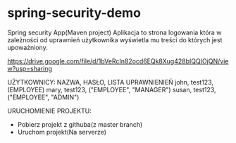 # spring-security-demo

Spring security App(Maven project)
Aplikacja to strona logowania która w zależności od uprawnień użytkownika wyświetla mu treści do których jest upoważniony.

https://drive.google.com/file/d/1bVeRcIn82ocd6EQk8Xug428bIQQIOjQN/view?usp=sharing

UŻYTKOWNICY:
NAZWA, HASŁO, LISTA UPRAWNIENIEŃ
john, test123, (EMPLOYEE)
mary, test123, ("EMPLOYEE", "MANAGER")
susan, test123, ("EMPLOYEE", "ADMIN")

URUCHOMIENIE PROJEKTU:
- Pobierz projekt z githuba(z master branch) 
- Uruchom projekt(Na serverze)
